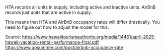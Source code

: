 HTA records all units in supply, including active and inactive units. 
AirBnB records just units that are active in supply.

This means that HTA and AirBnB occupancy rates will differ drastically. You need to figure out how to adjust the model for this.

Source:
https://www.hawaiitourismauthority.org/media/14461/april-2025-hawaii-vacation-rental-performance-final.pdf
https://www.gosummer.com/post/airbnb-occupancy-rate